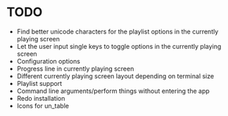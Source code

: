 # TODO
- Find better unicode characters for the playlist options in the currently playing screen
- Let the user input single keys to toggle options in the currently playing screen
- Configuration options
- Progress line in currently playing screen
- Different currently playing screen layout depending on terminal size
- Playlist support
- Command line arguments/perform things without entering the app
- Redo installation
- Icons for un_table